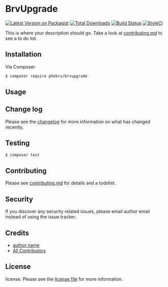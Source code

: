 # BrvUpgrade

[![Latest Version on Packagist][ico-version]][link-packagist]
[![Total Downloads][ico-downloads]][link-downloads]
[![Build Status][ico-travis]][link-travis]
[![StyleCI][ico-styleci]][link-styleci]

This is where your description should go. Take a look at [contributing.md](contributing.md) to see a to do list.

## Installation

Via Composer

``` bash
$ composer require phobrv/brvupgrade
```

## Usage

## Change log

Please see the [changelog](changelog.md) for more information on what has changed recently.

## Testing

``` bash
$ composer test
```

## Contributing

Please see [contributing.md](contributing.md) for details and a todolist.

## Security

If you discover any security related issues, please email author email instead of using the issue tracker.

## Credits

- [author name][link-author]
- [All Contributors][link-contributors]

## License

license. Please see the [license file](license.md) for more information.

[ico-version]: https://img.shields.io/packagist/v/phobrv/brvupgrade.svg?style=flat-square
[ico-downloads]: https://img.shields.io/packagist/dt/phobrv/brvupgrade.svg?style=flat-square
[ico-travis]: https://img.shields.io/travis/phobrv/brvupgrade/master.svg?style=flat-square
[ico-styleci]: https://styleci.io/repos/12345678/shield

[link-packagist]: https://packagist.org/packages/phobrv/brvupgrade
[link-downloads]: https://packagist.org/packages/phobrv/brvupgrade
[link-travis]: https://travis-ci.org/phobrv/brvupgrade
[link-styleci]: https://styleci.io/repos/12345678
[link-author]: https://github.com/phobrv
[link-contributors]: ../../contributors
